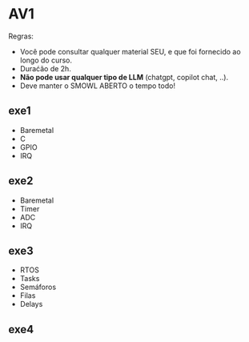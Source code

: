 # AV1

Regras:

- Você pode consultar qualquer material SEU, e que foi fornecido ao longo do curso.
- Duraćão de 2h.
- **Não pode usar qualquer tipo de LLM** (chatgpt, copilot chat, ..).
- Deve manter o SMOWL ABERTO o tempo todo!

## exe1

- Baremetal
- C
- GPIO
- IRQ

## exe2

- Baremetal
- Timer
- ADC
- IRQ

## exe3

- RTOS
- Tasks
- Semáforos
- Filas
- Delays

## exe4


